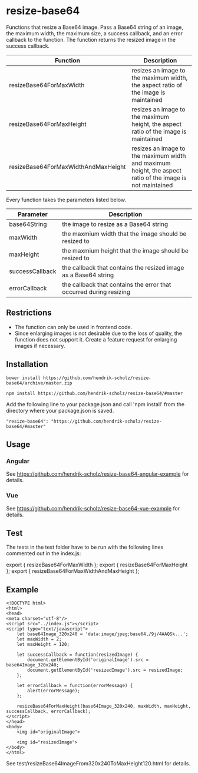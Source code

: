 # resize-base64

Functions that resize a Base64 image. Pass a Base64 string of an image, the maximum width, the maximum size, a success callback, and an error callback to the function. The function returns the resized image in the success callback.

| Function | Description |
| ------ | ----------- |
| resizeBase64ForMaxWidth | resizes an image to the maximum width, the aspect ratio of the image is maintained |
| resizeBase64ForMaxHeight | resizes an image to the maximum height, the aspect ratio of the image is maintained |
| resizeBase64ForMaxWidthAndMaxHeight | resizes an image to the maximum width and maximum height, the aspect ratio of the image is not maintained |

Every function takes the parameters listed below.

| Parameter | Description |
| ------ | ----------- |
| base64String | the image to resize as a Base64 string |
| maxWidth | the maxmium width that the image should be resized to |
| maxHeight | the maxmium height that the image should be resized to |
| successCallback | the callback that contains the resized image as a Base64 string |
| errorCallback | the callback that contains the error that occurred during resizing |

## Restrictions

* The function can only be used in frontend code.
* Since enlarging images is not desirable due to the loss of quality, the function does not support it. Create a feature request for enlarging images if necessary.

## Installation

```
bower install https://github.com/hendrik-scholz/resize-base64/archive/master.zip
```

```
npm install https://github.com/hendrik-scholz/resize-base64/#master
```

Add the following line to your package.json and call 'npm install' from the directory
where your package.json is saved.

```
"resize-base64": "https://github.com/hendrik-scholz/resize-base64/#master"
```

## Usage

### Angular

See https://github.com/hendrik-scholz/resize-base64-angular-example for details.

### Vue

See https://github.com/hendrik-scholz/resize-base64-vue-example for details.

## Test

The tests in the test folder have to be run with the following lines commented out in the index.js:

export { resizeBase64ForMaxWidth };
export { resizeBase64ForMaxHeight };
export { resizeBase64ForMaxWidthAndMaxHeight };

## Example

```
<!DOCTYPE html>
<html>
<head>
<meta charset="utf-8"/>
<script src="../index.js"></script>
<script type="text/javascript">
	let base64Image_320x240 = 'data:image/jpeg;base64,/9j/4AAQSk...';
	let maxWidth = 2;
	let maxHeight = 120;
	
	let successCallback = function(resizedImage) {
		document.getElementById('originalImage').src = base64Image_320x240;
		document.getElementById('resizedImage').src = resizedImage;
	};
	
	let errorCallback = function(errorMessage) {
		alert(errorMessage);
	};
	
	resizeBase64ForMaxHeight(base64Image_320x240, maxWidth, maxHeight, successCallback, errorCallback);
</script>
</head>
<body>
	<img id="originalImage">

	<img id="resizedImage">
</body>
</html>
```

See test/resizeBase64ImageFrom320x240ToMaxHeight120.html for details.